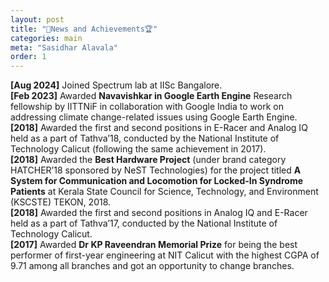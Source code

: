 ```yaml
---
layout: post
title: "🚀News and Achievements🏆"
categories: main
meta: "Sasidhar Alavala"
order: 1
---
```

**[Aug 2024]** Joined Spectrum lab at IISc Bangalore.\
**[Feb 2023]** Awarded **Navavishkar in Google Earth Engine** Research fellowship by IITTNiF in collaboration with Google India to work on addressing climate change-related issues using Google Earth Engine.\
**[2018]** Awarded the first and second positions in E-Racer and Analog IQ held as a part of Tathva’18, conducted by the National Institute of Technology Calicut (following the same achievement in 2017).\
**[2018]** Awarded the **Best Hardware Project** (under brand category HATCHER’18 sponsored by NeST Technologies) for the project titled **A System for Communication and Locomotion for Locked-In Syndrome Patients** at Kerala State Council for Science, Technology, and Environment (KSCSTE) TEKON, 2018.\
**[2018]** Awarded the first and second positions in Analog IQ and E-Racer held as a part of Tathva’17, conducted by the National Institute of Technology Calicut.\
**[2017]** Awarded **Dr KP Raveendran Memorial Prize** for being the best performer of first-year engineering at NIT Calicut with the highest CGPA of 9.71 among all branches and got an opportunity to change branches.

